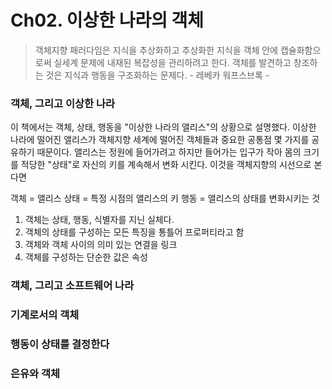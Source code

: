 # Ch02. 이상한 나라의 객체
> 객체지향 패러다임은 지식을 추상화하고 추상화한 지식을 객체 안에 캡슐화함으로써 실세계 문제에 내재된 복잡성을 관리하려고 한다. 객체를 발견하고 창조하는 것은 지식과 행동을 구조화하는 문제다. - 레베카 워프스브록 -



### 객체, 그리고 이상한 나라
이 책에서는 객체, 상태, 행동을 "이상한 나라의 앨리스"의 상황으로 설명했다. 이상한 나라에 떨어진 앨리스가 객체지향 세계에 떨어진 객체들과 중요한 공통점 몇 가지를 공유하기 때문이다. 앨리스는 정원에 들어가려고 하지만 들어가는 입구가 작아 몸의 크기를 적당한 "상태"로 자신의 키를 계속해서 변화 시킨다. 이것을 객체지향의 시선으로 본다면

객체 = 앨리스
상태 = 특정 시점의 앨리스의 키
행동 = 앨리스의 상태를 변화시키는 것

1. 객체는 상태, 행동, 식별자를 지닌 실체다.
2. 객체의 상태를 구성하는 모든 특징을 통틀어 프로퍼티라고 함
3. 객체와 객체 사이의 의미 있는 연결을 링크
4. 객체를 구성하는 단순한 값은 속성

### 객체, 그리고 소프트웨어 나라
### 기계로서의 객체
### 행동이 상태를 결정한다
### 은유와 객체
